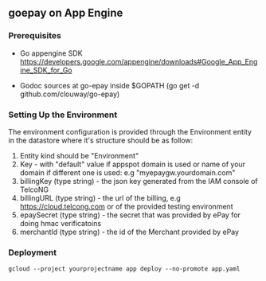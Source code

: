 ## goepay on App Engine

### Prerequisites
* Go appengine SDK
  https://developers.google.com/appengine/downloads#Google_App_Engine_SDK_for_Go

* Godoc sources at go-epay inside $GOPATH
  (go get -d github.com/clouway/go-epay)

### Setting Up the Environment

The environment configuration is provided through the Environment entity in the datastore where
it's structure should be as follow:

1. Entity kind should be "Environment"
2. Key - with "default" value if appspot domain is used or name of your domain if different one is used: e.g "myepaygw.yourdomain.com" 
3. billingKey (type string) - the json key generated from the IAM console of TelcoNG
4. billingURL (type string) - the url of the billing, e.g https://cloud.telcong.com or of the provided testing environment
5. epaySecret (type string) - the secret that was provided by ePay for doing hmac verificatoins
6. merchantId (type string) - the id of the Merchant provided by ePay

### Deployment
```
gcloud --project yourprojectname app deploy --no-promote app.yaml
```
